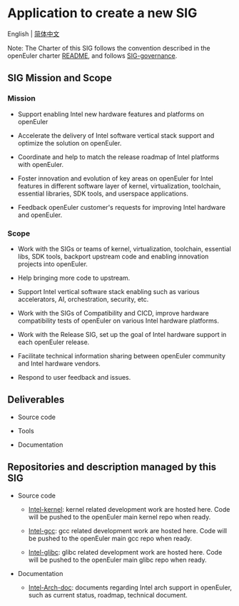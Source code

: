 
# Application to create a new SIG
English | [简体中文](./sig-Intel-Arch_cn.md)


Note: The Charter of this SIG follows the convention described in the openEuler charter [README](/en/governance/README.md), and follows [SIG-governance](/en/technical-committee/governance/SIG-governance.md).

## SIG Mission and Scope

### Mission

- Support enabling Intel new hardware features and platforms on openEuler

- Accelerate the delivery of Intel software vertical stack support and optimize the solution on openEuler.

- Coordinate and help to match the release roadmap of Intel platforms with openEuler.

- Foster innovation and evolution of key areas on openEuler for Intel features in different software layer of kernel, virtualization, toolchain, essential libraries, SDK tools, and userspace applications.

- Feedback openEuler customer's requests for improving Intel hardware and openEuler.

### Scope

- Work with the SIGs or teams of kernel, virtualization, toolchain, essential libs, SDK tools, backport upstream code and enabling innovation projects into openEuler.

- Help bringing more code to upstream.

- Support Intel vertical software stack enabling such as various accelerators, AI, orchestration, security, etc.

- Work with the SIGs of Compatibility and CICD, improve hardware compatibility tests of openEuler on various Intel hardware platforms.

- Work with the Release SIG, set up the goal of Intel hardware support in each openEuler release.

- Facilitate technical information sharing between openEuler community and Intel hardware vendors.

- Respond to user feedback and issues.

## Deliverables

- Source code

- Tools

- Documentation

## Repositories and description managed by this SIG

- Source code
  - [Intel-kernel](https://gitee.com/openeuler/Intel-kernel): kernel related development work are hosted here. Code will be pushed to the openEuler main kernel repo when ready.

  - [Intel-gcc](https://gitee.com/openeuler/Intel-gcc): gcc related development work are hosted here. Code will be pushed to the openEuler main gcc repo when ready.

  - [Intel-glibc](https://gitee.com/openeuler/Intel-glibc): glibc related development work are hosted here. Code will be pushed to the openEuler main glibc repo when ready.

- Documentation
  - [Intel-Arch-doc](https://gitee.com/openeuler/Intel-Arch-doc): documents regarding Intel arch support in openEuler, such as current status, roadmap, technical document.
